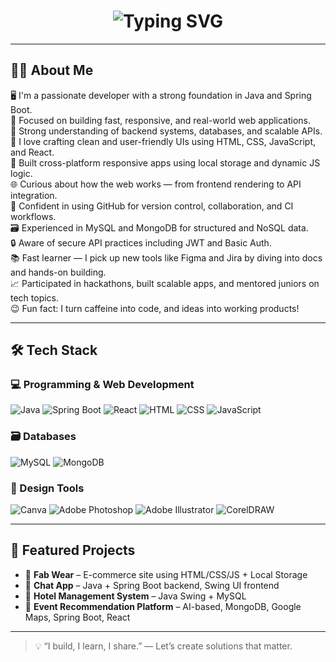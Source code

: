 <!-- Typing Intro Animation -->
<h1 align="center">
  <img src="https://readme-typing-svg.demolab.com?font=Fira+Code&duration=3200&pause=1000&color=007ACC&center=true&vCenter=true&width=600&lines=Hi%2C+I'm+Ajinkya+Dhumal+%F0%9F%91%8B;Full+Stack+Developer+%7C+Java+%26+React;Skilled+in+Spring+Boot%2C+MongoDB%2C+HTML%2C+CSS%2C+JS;Building+Scalable+and+User-Friendly+Web+Apps;Currently+Exploring+Product+Management+%F0%9F%92%BC;Bridging+Tech+%2B+User+Experience+with+Code+%26+Strategy" alt="Typing SVG" />
</h1>
 

---

## 👨‍💻 About Me

🖥️ I'm a passionate developer with a strong foundation in Java and Spring Boot.  
🚀 Focused on building fast, responsive, and real-world web applications.  
🧠 Strong understanding of backend systems, databases, and scalable APIs.  
🎨 I love crafting clean and user-friendly UIs using HTML, CSS, JavaScript, and React.  
📱 Built cross-platform responsive apps using local storage and dynamic JS logic.  
🌐 Curious about how the web works — from frontend rendering to API integration.  
🌳 Confident in using GitHub for version control, collaboration, and CI workflows.  
🗃️ Experienced in MySQL and MongoDB for structured and NoSQL data.  
🔒 Aware of secure API practices including JWT and Basic Auth.  
📚 Fast learner — I pick up new tools like Figma and Jira by diving into docs and hands-on building.  
📈 Participated in hackathons, built scalable apps, and mentored juniors on tech topics.  
😉 Fun fact: I turn caffeine into code, and ideas into working products!  

---

## 🛠️ Tech Stack

### 💻 Programming & Web Development
![Java](https://img.shields.io/badge/Java-007396?style=flat&logo=java&logoColor=white)
![Spring Boot](https://img.shields.io/badge/SpringBoot-6DB33F?style=flat&logo=springboot&logoColor=white)
![React](https://img.shields.io/badge/React-20232A?style=flat&logo=react&logoColor=61DAFB)
![HTML](https://img.shields.io/badge/HTML5-E34F26?style=flat&logo=html5&logoColor=white)
![CSS](https://img.shields.io/badge/CSS3-1572B6?style=flat&logo=css3&logoColor=white)
![JavaScript](https://img.shields.io/badge/JavaScript-F7DF1E?style=flat&logo=javascript&logoColor=black)

### 🗃️ Databases
![MySQL](https://img.shields.io/badge/MySQL-4479A1?style=flat&logo=mysql&logoColor=white)
![MongoDB](https://img.shields.io/badge/MongoDB-4EA94B?style=flat&logo=mongodb&logoColor=white)

### 🎨 Design Tools
![Canva](https://img.shields.io/badge/Canva-00C4CC?style=flat&logo=canva&logoColor=white)
![Adobe Photoshop](https://img.shields.io/badge/Adobe%20Photoshop-31A8FF?style=flat&logo=adobe-photoshop&logoColor=white)
![Adobe Illustrator](https://img.shields.io/badge/Adobe%20Illustrator-FF9A00?style=flat&logo=adobe-illustrator&logoColor=white)
![CorelDRAW](https://img.shields.io/badge/CorelDRAW-47A141?style=flat&logo=coreldraw&logoColor=white)


---

## 🌟 Featured Projects

- 🛒 **Fab Wear** – E-commerce site using HTML/CSS/JS + Local Storage  
- 💬 **Chat App** – Java + Spring Boot backend, Swing UI frontend  
- 🏨 **Hotel Management System** – Java Swing + MySQL  
- 📍 **Event Recommendation Platform** – AI-based, MongoDB, Google Maps, Spring Boot, React   

---

> 💡 “I build, I learn, I share.” — Let’s create solutions that matter.  
